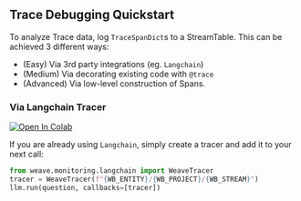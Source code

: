 ## Trace Debugging Quickstart

To analyze Trace data, log `TraceSpanDict`s to a StreamTable. This can be achieved 3 different ways:

- (Easy) Via 3rd party integrations (eg. `Langchain`)
- (Medium) Via decorating existing code with `@trace`
- (Advanced) Via low-level construction of Spans.

### Via Langchain Tracer

[![Open In Colab](https://colab.research.google.com/assets/colab-badge.svg)](https://colab.research.google.com/github/wandb/weave/blob/tim%2Fmake_tracer_a_featured_template/examples/prompts/trace_debugging/trace_quickstart_langchain.ipynb)

If you are already using `Langchain`, simply create a tracer and add it to your next call:

```python
from weave.monitoring.langchain import WeaveTracer
tracer = WeaveTracer(f"{WB_ENTITY}/{WB_PROJECT}/{WB_STREAM}")
llm.run(question, callbacks=[tracer])
```
